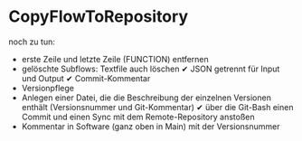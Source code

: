 # CopyFlowToRepository

noch zu tun:
- erste Zeile und letzte Zeile (FUNCTION) entfernen
- gelöschte Subflows: Textfile auch löschen
✔ JSON getrennt für Input und Output
✔ Commit-Kommentar
- Versionpflege
- Anlegen einer Datei, die die Beschreibung der einzelnen Versionen enthält (Versionsnummer und Git-Kommentar)
✔ über die Git-Bash einen Commit und einen Sync mit dem Remote-Repository anstoßen
- Kommentar in Software (ganz oben in Main) mit der Versionsnummer
